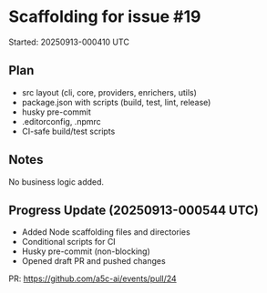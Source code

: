 # Scaffolding for issue #19

Started: 20250913-000410 UTC

## Plan

- src layout (cli, core, providers, enrichers, utils)
- package.json with scripts (build, test, lint, release)
- husky pre-commit
- .editorconfig, .npmrc
- CI-safe build/test scripts

## Notes

No business logic added.

## Progress Update (20250913-000544 UTC)

- Added Node scaffolding files and directories
- Conditional scripts for CI
- Husky pre-commit (non-blocking)
- Opened draft PR and pushed changes

PR: https://github.com/a5c-ai/events/pull/24
